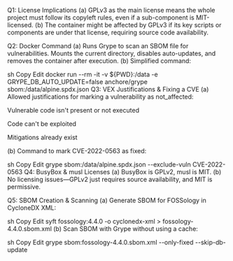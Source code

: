 Q1: License Implications
(a) GPLv3 as the main license means the whole project must follow its copyleft rules, even if a sub-component is MIT-licensed.
(b) The container might be affected by GPLv3 if its key scripts or components are under that license, requiring source code availability.

Q2: Docker Command
(a) Runs Grype to scan an SBOM file for vulnerabilities. Mounts the current directory, disables auto-updates, and removes the container after execution.
(b) Simplified command:

sh
Copy
Edit
docker run --rm -it -v ${PWD}:/data -e GRYPE_DB_AUTO_UPDATE=false anchore/grype sbom:/data/alpine.spdx.json
Q3: VEX Justifications & Fixing a CVE
(a) Allowed justifications for marking a vulnerability as not_affected:

Vulnerable code isn't present or not executed

Code can't be exploited

Mitigations already exist

(b) Command to mark CVE-2022-0563 as fixed:

sh
Copy
Edit
grype sbom:/data/alpine.spdx.json --exclude-vuln CVE-2022-0563
Q4: BusyBox & musl Licenses
(a) BusyBox is GPLv2, musl is MIT.
(b) No licensing issues—GPLv2 just requires source availability, and MIT is permissive.

Q5: SBOM Creation & Scanning
(a) Generate SBOM for FOSSology in CycloneDX XML:

sh
Copy
Edit
syft fossology:4.4.0 -o cyclonedx-xml > fossology-4.4.0.sbom.xml
(b) Scan SBOM with Grype without using a cache:

sh
Copy
Edit
grype sbom:fossology-4.4.0.sbom.xml --only-fixed --skip-db-update
